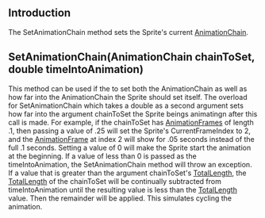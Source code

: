 ## Introduction

The SetAnimationChain method sets the Sprite's current [AnimationChain](/frb/docs/index.php?title=FlatRedBall.Graphics.Animation.AnimationChain.md "FlatRedBall.Graphics.Animation.AnimationChain").

## SetAnimationChain(AnimationChain chainToSet, double timeIntoAnimation)

This method can be used if the to set both the AnimationChain as well as how far into the AnimationChain the Sprite should set itself. The overload for SetAnimationChain which takes a double as a second argument sets how far into the argument chainToSet the Sprite beings animatingn after this call is made. For example, if the chainToSet has [AnimationFrames](/frb/docs/index.php?title=FlatRedBall.Graphics.Animation.AnimationFrame.md "FlatRedBall.Graphics.Animation.AnimationFrame") of length .1, then passing a value of .25 will set the Sprite's CurrentFrameIndex to 2, and the [AnimationFrame](/frb/docs/index.php?title=FlatRedBall.Graphics.Animation.AnimationFrame.md "FlatRedBall.Graphics.Animation.AnimationFrame") at index 2 will show for .05 seconds instead of the full .1 seconds. Setting a value of 0 will make the Sprite start the animation at the beginning. If a value of less than 0 is passed as the timeIntoAnimation, the SetAnimationChain method will throw an exception. If a value that is greater than the argument chainToSet's [TotalLength](/frb/docs/index.php?title=FlatRedBall.Graphics.Animation.AnimationChain.md.TotalLength "FlatRedBall.Graphics.Animation.AnimationChain.TotalLength"), the [TotalLength](/frb/docs/index.php?title=FlatRedBall.Graphics.Animation.AnimationChain.md.TotalLength "FlatRedBall.Graphics.Animation.AnimationChain.TotalLength") of the chainToSet will be continually subtracted from timeIntoAnimation until the resulting value is less than the [TotalLength](/frb/docs/index.php?title=FlatRedBall.Graphics.Animation.AnimationChain.md.TotalLength "FlatRedBall.Graphics.Animation.AnimationChain.TotalLength") value. Then the remainder will be applied. This simulates cycling the animation.
